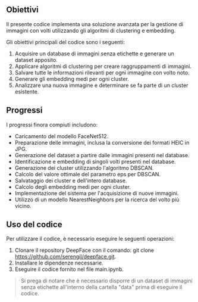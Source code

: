 ## Obiettivi
Il presente codice implementa una soluzione avanzata per la gestione di immagini con volti utilizzando gli algoritmi di clustering e embedding. 

Gli obiettivi principali del codice sono i seguenti:

  1. Acquisire un database di immagini senza etichette e generare un dataset apposito.
  2. Applicare algoritmi di clustering per creare raggruppamenti di immagini.
  3. Salvare tutte le informazioni rilevanti per ogni immagine con volto noto.
  4. Generare gli embedding medi per ogni cluster.
  5. Analizzare una nuova immagine e determinare se fa parte di un cluster esistente.

## Progressi

I progressi finora compiuti includono:

 - Caricamento del modello FaceNet512.
 - Preparazione delle immagini, inclusa la conversione dei formati HEIC in JPG.
 - Generazione del dataset a partire dalle immagini presenti nel database.
 - Identificazione e embedding di singoli volti presenti nel database.
 - Generazione dei cluster utilizzando l'algoritmo DBSCAN.
 - Calcolo del valore ottimale del parametro eps per DBSCAN.
 - Salvataggio dei cluster e dell'intero database.
 - Calcolo degli embedding medi per ogni cluster.
 - Implementazione del sistema per l'acquisizione di nuove immagini.
 - Utilizzo di un modello NearestNeighbors per la ricerca del volto più vicino.

## Uso del codice
Per utilizzare il codice, è necessario eseguire le seguenti operazioni:

 1. Clonare il repository DeepFace con il comando: git clone https://github.com/serengil/deepface.git.
 2. Installare le dipendenze necessarie.
 3. Eseguire il codice fornito nel file main.ipynb.

 > Si prega di notare che è necessario disporre di un dataset di immagini senza etichette all'interno della cartella "data" prima di eseguire il codice.